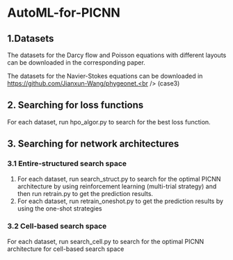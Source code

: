 # AutoML-for-PICNN
## 1.Datasets

The datasets for the Darcy flow and Poisson equations with different layouts can be downloaded in the corresponding paper.

The datasets for the Navier-Stokes equations can be downloaded in https://github.com/Jianxun-Wang/phygeonet.<br /> (case3)


## 2. Searching for loss functions

For each dataset, run hpo_algor.py to search for the best loss function.

## 3. Searching for network architectures

### 3.1 Entire-structured search space

1. For each dataset, run search_struct.py to search for the optimal PICNN architecture by using reinforcement learning (multi-trial strategy) and then run retrain.py to get the prediction results. 
2. For each dataset, run retrain_oneshot.py to get the prediction results by using the one-shot strategies

### 3.2 Cell-based search space

For each dataset, run search_cell.py to search for the optimal PICNN architecture for cell-based search space




